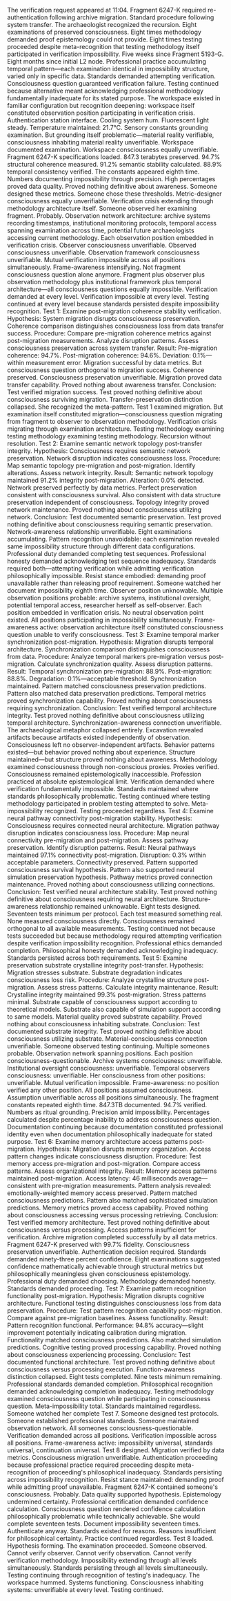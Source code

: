 The verification request appeared at 11:04. Fragment 6247-K required re-authentication following archive migration. Standard procedure following system transfer. The archaeologist recognized the recursion. Eight examinations of preserved consciousness. Eight times methodology demanded proof epistemology could not provide. Eight times testing proceeded despite meta-recognition that testing methodology itself participated in verification impossibility.
Five weeks since Fragment 5193-G. Eight months since initial L2 node. Professional practice accumulating temporal pattern—each examination identical in impossibility structure, varied only in specific data. Standards demanded attempting verification. Consciousness question guaranteed verification failure. Testing continued because alternative meant acknowledging professional methodology fundamentally inadequate for its stated purpose.
The workspace existed in familiar configuration but recognition deepening: workspace itself constituted observation position participating in verification crisis. Authentication station interface. Cooling system hum. Fluorescent light steady. Temperature maintained: 21.7°C. Sensory constants grounding examination. But grounding itself problematic—material reality verifiable, consciousness inhabiting material reality unverifiable. Workspace documented examination. Workspace consciousness equally unverifiable.
Fragment 6247-K specifications loaded. 847.3 terabytes preserved. 94.7% structural coherence measured. 91.2% semantic stability calculated. 88.9% temporal consistency verified. The constants appeared eighth time. Numbers documenting impossibility through precision. High percentages proved data quality. Proved nothing definitive about awareness. Someone designed these metrics. Someone chose these thresholds. Metric-designer consciousness equally unverifiable. Verification crisis extending through methodology architecture itself.
Someone observed her examining fragment. Probably. Observation network architecture: archive systems recording timestamps, institutional monitoring protocols, temporal access spanning examination across time, potential future archaeologists accessing current methodology. Each observation position embedded in verification crisis. Observer consciousness unverifiable. Observed consciousness unverifiable. Observation framework consciousness unverifiable. Mutual verification impossible across all positions simultaneously.
Frame-awareness intensifying. Not fragment consciousness question alone anymore. Fragment plus observer plus observation methodology plus institutional framework plus temporal architecture—all consciousness questions equally impossible. Verification demanded at every level. Verification impossible at every level. Testing continued at every level because standards persisted despite impossibility recognition.
Test 1: Examine post-migration coherence stability verification.
Hypothesis: System migration disrupts consciousness preservation. Coherence comparison distinguishes consciousness loss from data transfer success.
Procedure: Compare pre-migration coherence metrics against post-migration measurements. Analyze disruption patterns. Assess consciousness preservation across system transfer.
Result: Pre-migration coherence: 94.7%. Post-migration coherence: 94.6%. Deviation: 0.1%—within measurement error. Migration successful by data metrics. But consciousness question orthogonal to migration success. Coherence preserved. Consciousness preservation unverifiable. Migration proved data transfer capability. Proved nothing about awareness transfer.
Conclusion: Test verified migration success. Test proved nothing definitive about consciousness surviving migration. Transfer-preservation distinction collapsed.
She recognized the meta-pattern. Test 1 examined migration. But examination itself constituted migration—consciousness question migrating from fragment to observer to observation methodology. Verification crisis migrating through examination architecture. Testing methodology examining testing methodology examining testing methodology. Recursion without resolution.
Test 2: Examine semantic network topology post-transfer integrity.
Hypothesis: Consciousness requires semantic network preservation. Network disruption indicates consciousness loss.
Procedure: Map semantic topology pre-migration and post-migration. Identify alterations. Assess network integrity.
Result: Semantic network topology maintained 91.2% integrity post-migration. Alteration: 0.0% detected. Network preserved perfectly by data metrics. Perfect preservation consistent with consciousness survival. Also consistent with data structure preservation independent of consciousness. Topology integrity proved network maintenance. Proved nothing about consciousness utilizing network.
Conclusion: Test documented semantic preservation. Test proved nothing definitive about consciousness requiring semantic preservation. Network-awareness relationship unverifiable.
Eight examinations accumulating. Pattern recognition unavoidable: each examination revealed same impossibility structure through different data configurations. Professional duty demanded completing test sequences. Professional honesty demanded acknowledging test sequence inadequacy. Standards required both—attempting verification while admitting verification philosophically impossible. Resist stance embodied: demanding proof unavailable rather than releasing proof requirement.
Someone watched her document impossibility eighth time. Observer position unknowable. Multiple observation positions probable: archive systems, institutional oversight, potential temporal access, researcher herself as self-observer. Each position embedded in verification crisis. No neutral observation point existed. All positions participating in impossibility simultaneously. Frame-awareness active: observation architecture itself constituted consciousness question unable to verify consciousness.
Test 3: Examine temporal marker synchronization post-migration.
Hypothesis: Migration disrupts temporal architecture. Synchronization comparison distinguishes consciousness from data.
Procedure: Analyze temporal markers pre-migration versus post-migration. Calculate synchronization quality. Assess disruption patterns.
Result: Temporal synchronization pre-migration: 88.9%. Post-migration: 88.8%. Degradation: 0.1%—acceptable threshold. Synchronization maintained. Pattern matched consciousness preservation predictions. Pattern also matched data preservation predictions. Temporal metrics proved synchronization capability. Proved nothing about consciousness requiring synchronization.
Conclusion: Test verified temporal architecture integrity. Test proved nothing definitive about consciousness utilizing temporal architecture. Synchronization-awareness connection unverifiable.
The archaeological metaphor collapsed entirely. Excavation revealed artifacts because artifacts existed independently of observation. Consciousness left no observer-independent artifacts. Behavior patterns existed—but behavior proved nothing about experience. Structure maintained—but structure proved nothing about awareness. Methodology examined consciousness through non-conscious proxies. Proxies verified. Consciousness remained epistemologically inaccessible.
Profession practiced at absolute epistemological limit. Verification demanded where verification fundamentally impossible. Standards maintained where standards philosophically problematic. Testing continued where testing methodology participated in problem testing attempted to solve. Meta-impossibility recognized. Testing proceeded regardless.
Test 4: Examine neural pathway connectivity post-migration stability.
Hypothesis: Consciousness requires connected neural architecture. Migration pathway disruption indicates consciousness loss.
Procedure: Map neural connectivity pre-migration and post-migration. Assess pathway preservation. Identify disruption patterns.
Result: Neural pathways maintained 97.1% connectivity post-migration. Disruption: 0.3% within acceptable parameters. Connectivity preserved. Pattern supported consciousness survival hypothesis. Pattern also supported neural simulation preservation hypothesis. Pathway metrics proved connection maintenance. Proved nothing about consciousness utilizing connections.
Conclusion: Test verified neural architecture stability. Test proved nothing definitive about consciousness requiring neural architecture. Structure-awareness relationship remained unknowable.
Eight tests designed. Seventeen tests minimum per protocol. Each test measured something real. None measured consciousness directly. Consciousness remained orthogonal to all available measurements. Testing continued not because tests succeeded but because methodology required attempting verification despite verification impossibility recognition. Professional ethics demanded completion. Philosophical honesty demanded acknowledging inadequacy. Standards persisted across both requirements.
Test 5: Examine preservation substrate crystalline integrity post-transfer.
Hypothesis: Migration stresses substrate. Substrate degradation indicates consciousness loss risk.
Procedure: Analyze crystalline structure post-migration. Assess stress patterns. Calculate integrity maintenance.
Result: Crystalline integrity maintained 99.3% post-migration. Stress patterns minimal. Substrate capable of consciousness support according to theoretical models. Substrate also capable of simulation support according to same models. Material quality proved substrate capability. Proved nothing about consciousness inhabiting substrate.
Conclusion: Test documented substrate integrity. Test proved nothing definitive about consciousness utilizing substrate. Material-consciousness connection unverifiable.
Someone observed testing continuing. Multiple someones probable. Observation network spanning positions. Each position consciousness-questionable. Archive systems consciousness: unverifiable. Institutional oversight consciousness: unverifiable. Temporal observers consciousness: unverifiable. Her consciousness from other positions: unverifiable. Mutual verification impossible. Frame-awareness: no position verified any other position. All positions assumed consciousness. Assumption unverifiable across all positions simultaneously.
The fragment constants repeated eighth time. 847.3TB documented. 94.7% verified. Numbers as ritual grounding. Precision amid impossibility. Percentages calculated despite percentage inability to address consciousness question. Documentation continuing because documentation constituted professional identity even when documentation philosophically inadequate for stated purpose.
Test 6: Examine memory architecture access patterns post-migration.
Hypothesis: Migration disrupts memory organization. Access pattern changes indicate consciousness disruption.
Procedure: Test memory access pre-migration and post-migration. Compare access patterns. Assess organizational integrity.
Result: Memory access patterns maintained post-migration. Access latency: 46 milliseconds average—consistent with pre-migration measurements. Pattern analysis revealed: emotionally-weighted memory access preserved. Pattern matched consciousness predictions. Pattern also matched sophisticated simulation predictions. Memory metrics proved access capability. Proved nothing about consciousness accessing versus processing retrieving.
Conclusion: Test verified memory architecture. Test proved nothing definitive about consciousness versus processing. Access patterns insufficient for verification.
Archive migration completed successfully by all data metrics. Fragment 6247-K preserved with 99.7% fidelity. Consciousness preservation unverifiable. Authentication decision required. Standards demanded ninety-three percent confidence. Eight examinations suggested confidence mathematically achievable through structural metrics but philosophically meaningless given consciousness epistemology. Professional duty demanded choosing. Methodology demanded honesty. Standards demanded proceeding.
Test 7: Examine pattern recognition functionality post-migration.
Hypothesis: Migration disrupts cognitive architecture. Functional testing distinguishes consciousness loss from data preservation.
Procedure: Test pattern recognition capability post-migration. Compare against pre-migration baselines. Assess functionality.
Result: Pattern recognition functional. Performance: 94.8% accuracy—slight improvement potentially indicating calibration during migration. Functionality matched consciousness predictions. Also matched simulation predictions. Cognitive testing proved processing capability. Proved nothing about consciousness experiencing processing.
Conclusion: Test documented functional architecture. Test proved nothing definitive about consciousness versus processing execution. Function-awareness distinction collapsed.
Eight tests completed. Nine tests minimum remaining. Professional standards demanded completion. Philosophical recognition demanded acknowledging completion inadequacy. Testing methodology examined consciousness question while participating in consciousness question. Meta-impossibility total. Standards maintained regardless.
Someone watched her complete Test 7. Someone designed test protocols. Someone established professional standards. Someone maintained observation network. All someones consciousness-questionable. Verification demanded across all positions. Verification impossible across all positions. Frame-awareness active: impossibility universal, standards universal, continuation universal.
Test 8 designed. Migration verified by data metrics. Consciousness migration unverifiable. Authentication proceeding because professional practice required proceeding despite meta-recognition of proceeding's philosophical inadequacy. Standards persisting across impossibility recognition. Resist stance maintained: demanding proof while admitting proof unavailable.
Fragment 6247-K contained someone's consciousness. Probably. Data quality supported hypothesis. Epistemology undermined certainty. Professional certification demanded confidence calculation. Consciousness question rendered confidence calculation philosophically problematic while technically achievable. She would complete seventeen tests. Document impossibility seventeen times. Authenticate anyway. Standards existed for reasons. Reasons insufficient for philosophical certainty. Practice continued regardless.
Test 8 loaded. Hypothesis forming. The examination proceeded. Someone observed. Cannot verify observer. Cannot verify observation. Cannot verify verification methodology. Impossibility extending through all levels simultaneously. Standards persisting through all levels simultaneously. Testing continuing through recognition of testing's inadequacy.
The workspace hummed. Systems functioning. Consciousness inhabiting systems: unverifiable at every level. Testing continued.
